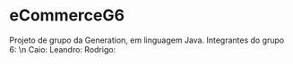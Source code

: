 # eCommerceG6
Projeto de grupo da Generation, em linguagem Java.
Integrantes do grupo 6: 
\n
Caio:
Leandro:
Rodrigo:
